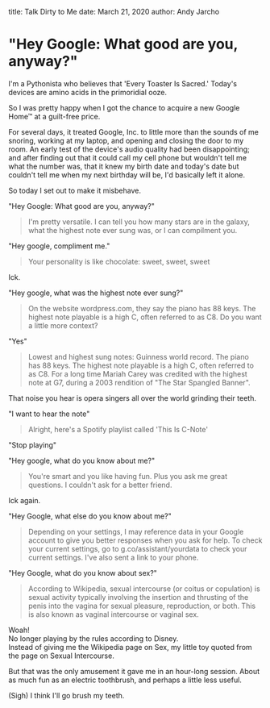 title: Talk Dirty to Me
date: March 21, 2020
author: Andy Jarcho


# "Hey Google: What good are you, anyway?"


I'm a Pythonista who believes that 'Every Toaster Is Sacred.' Today's devices are amino acids in the primoridial ooze.

So I was pretty happy when I got the chance to acquire a new Google Home&#8482; at a guilt-free price.

For several days, it treated Google, Inc. to little more than the sounds of 
me snoring, working at my laptop, and opening and closing the door to my room.
An early test of the device's audio quality had been disappointing; and after finding out that it could call my
cell phone but wouldn't tell me what the number was, that it knew my birth date and today's date
but couldn't tell me when my next birthday will be, I'd basically left it alone.

So today I set out to make it misbehave.

"Hey Google: What good are you, anyway?"

> I'm pretty versatile. I can tell you how many stars are in the galaxy, what the highest note ever sung was, or I can compilment you.

"Hey google, compliment me."

> Your personality is like chocolate: sweet, sweet, sweet

Ick.

"Hey google, what was the highest note ever sung?"

> On the website wordpress.com, they say the piano has 88 keys. The highest note playable is a high C, often referred to as C8. Do you want a little more context?

"Yes"

> Lowest and highest sung notes: Guinness world record. The piano has 88 keys. The highest note playable is a high C, often referred to as C8. For a long time Mariah Carey was credited with the highest note at G7, during a 2003 rendition of "The Star Spangled Banner".

That noise you hear is opera singers all over the world grinding their teeth.

"I want to hear the note"

> Alright, here's a Spotify playlist called 'This Is C-Note'

"Stop playing"

"Hey google, what do you know about me?"

> You're smart and you like having fun. Plus you ask me great questions. I couldn't ask for a better friend.

Ick again.  

"Hey Google, what else do you know about me?"

> Depending on your settings, I may reference data in your Google account to give you better responses when you ask for help. To check your current settings, go to g.co/assistant/yourdata to check your current settings. I've also sent a link to your phone.

"Hey Google, what do you know about sex?"

> According to Wikipedia, sexual intercourse (or coitus or copulation) is sexual activity typically involving the insertion and thrusting of the penis into the vagina for sexual pleasure, reproduction, or both. This is also known as vaginal intercourse or vaginal sex.

Woah!  
No longer playing by the rules according to Disney.  
Instead of giving me the Wikipedia page on Sex, my little toy quoted from the page on Sexual Intercourse.  

But that was the only amusement it gave me in an hour-long session. About as much fun as an electric toothbrush, and perhaps a 
little less useful.

(Sigh) I think I'll go brush my teeth.
